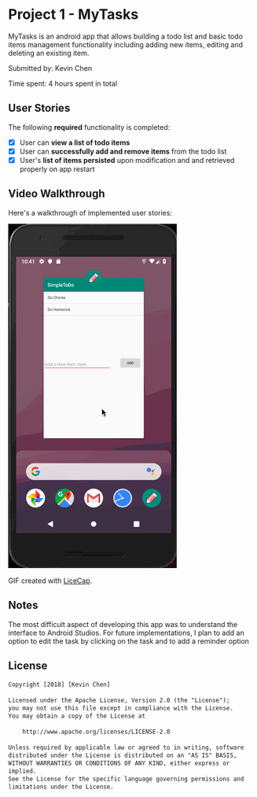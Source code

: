 # Project 1 - MyTasks

MyTasks is an android app that allows building a todo list and basic todo items management functionality including adding new items, editing and deleting an existing item.

Submitted by: Kevin Chen

Time spent: 4 hours spent in total

## User Stories

The following **required** functionality is completed:

* [X] User can **view a list of todo items**
* [X] User can **successfully add and remove items** from the todo list
* [X] User's **list of items persisted** upon modification and and retrieved properly on app restart

## Video Walkthrough

Here's a walkthrough of implemented user stories:

![](to-do-app.gif)

GIF created with [LiceCap](http://www.cockos.com/licecap/).

## Notes

The most difficult aspect of developing this app was to understand the interface to Android Studios.
For future implementations, I plan to add an option to edit the task by clicking on the task and to add a reminder option

## License

    Copyright [2018] [Kevin Chen]

    Licensed under the Apache License, Version 2.0 (the "License");
    you may not use this file except in compliance with the License.
    You may obtain a copy of the License at

        http://www.apache.org/licenses/LICENSE-2.0

    Unless required by applicable law or agreed to in writing, software
    distributed under the License is distributed on an "AS IS" BASIS,
    WITHOUT WARRANTIES OR CONDITIONS OF ANY KIND, either express or implied.
    See the License for the specific language governing permissions and
    limitations under the License.
